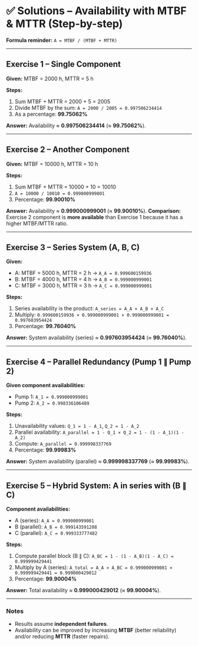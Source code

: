 # ✅ Solutions – Availability with MTBF & MTTR (Step-by-step)

**Formula reminder:** `A = MTBF / (MTBF + MTTR)`

---

## Exercise 1 – Single Component
**Given:** MTBF = 2000 h, MTTR = 5 h

**Steps:**
1. Sum MTBF + MTTR = 2000 + 5 = 2005
2. Divide MTBF by the sum: `A = 2000 / 2005 = 0.997506234414`
3. As a percentage: **99.75062%**

**Answer:** Availability ≈ **0.997506234414** (≈ **99.75062%**).

---

## Exercise 2 – Another Component
**Given:** MTBF = 10000 h, MTTR = 10 h

**Steps:**
1. Sum MTBF + MTTR = 10000 + 10 = 10010
2. `A = 10000 / 10010 = 0.999000999001`
3. Percentage: **99.90010%**

**Answer:** Availability ≈ **0.999000999001** (≈ **99.90010%**).
**Comparison:** Exercise 2 component is **more available** than Exercise 1 because it has a higher MTBF/MTTR ratio.

---

## Exercise 3 – Series System (A, B, C)
**Given:**
- A: MTBF = 5000 h, MTTR = 2 h → `A_A = 0.999600159936`
- B: MTBF = 4000 h, MTTR = 4 h → `A_B = 0.999000999001`
- C: MTBF = 3000 h, MTTR = 3 h → `A_C = 0.999000999001`

**Steps:**
1. Series availability is the product: `A_series = A_A × A_B × A_C`
2. Multiply: `0.999600159936 × 0.999000999001 × 0.999000999001 = 0.997603954424`
3. Percentage: **99.76040%**

**Answer:** System availability (series) ≈ **0.997603954424** (≈ **99.76040%**).

---

## Exercise 4 – Parallel Redundancy (Pump 1 ∥ Pump 2)
**Given component availabilities:**
- Pump 1: `A_1 = 0.999000999001`
- Pump 2: `A_2 = 0.998336106489`

**Steps:**
1. Unavailability values: `Q_1 = 1 - A_1`, `Q_2 = 1 - A_2`
2. Parallel availability: `A_parallel = 1 - Q_1 × Q_2 = 1 - (1 - A_1)(1 - A_2)`
3. Compute: `A_parallel = 0.999998337769`
4. Percentage: **99.99983%**

**Answer:** System availability (parallel) ≈ **0.999998337769** (≈ **99.99983%**).

---

## Exercise 5 – Hybrid System: A in series with (B ∥ C)
**Component availabilities:**
- A (series): `A_A = 0.999000999001`
- B (parallel): `A_B = 0.999143591208`
- C (parallel): `A_C = 0.999333777482`

**Steps:**
1. Compute parallel block (B ∥ C): `A_BC = 1 - (1 - A_B)(1 - A_C) = 0.999999429441`
2. Multiply by A (series): `A_total = A_A × A_BC = 0.999000999001 × 0.999999429441 = 0.999000429012`
3. Percentage: **99.90004%**

**Answer:** Total availability ≈ **0.999000429012** (≈ **99.90004%**).

---

### Notes
- Results assume **independent failures**.
- Availability can be improved by increasing **MTBF** (better reliability) and/or reducing **MTTR** (faster repairs).
